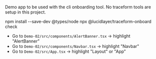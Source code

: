 Demo app to be used with the cli onboarding tool. No traceform tools are setup in this project.

npm install --save-dev @types/node
npx @lucidlayer/traceform-onboard check

*   Go to `Demo-02/src/components/AlertBanner.tsx` -> highlight "AlertBanner"
*   Go to `Demo-02/src/components/Navbar.tsx` -> highlight "Navbar"
*   Go to `Demo-02/src/App.tsx` -> highlight "Layout" or "App"
